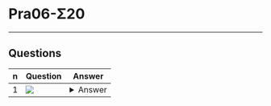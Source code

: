 # Pra06-Σ20

---

## Questions
|n|Question|Answer|
|-|--------|------|
|1|<img src="https://i.imgur.com/w6x7WMb.png">|<details><summary>Answer</summary>True</details>|
